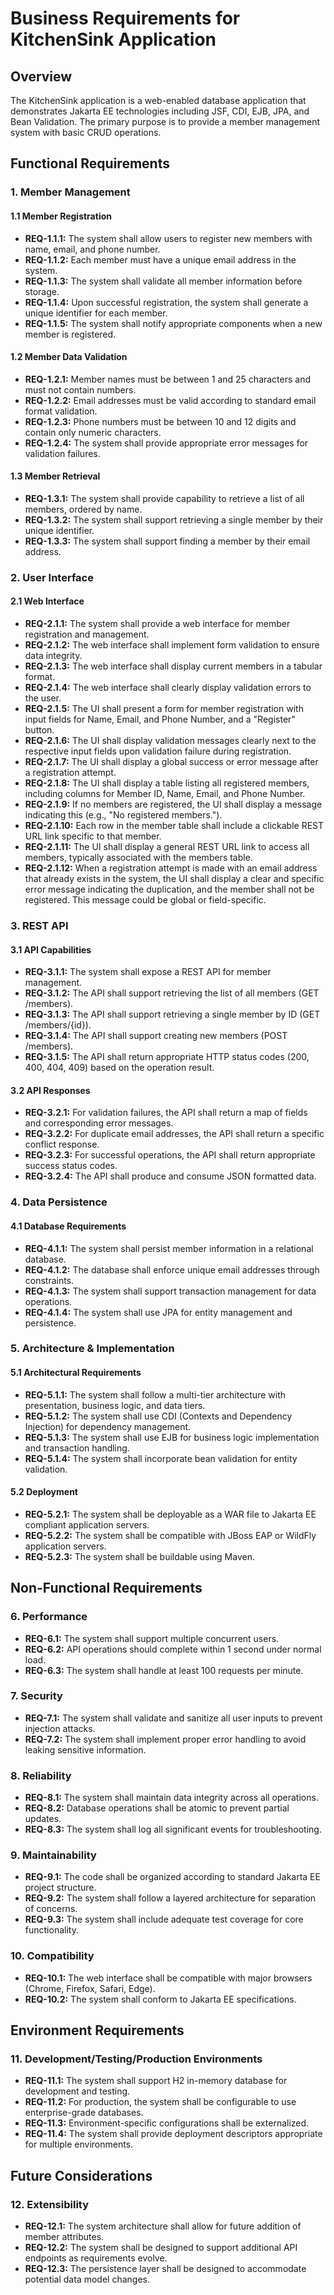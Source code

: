 # Business Requirements for KitchenSink Application

## Overview

The KitchenSink application is a web-enabled database application that demonstrates Jakarta EE technologies including JSF, CDI, EJB, JPA, and Bean Validation. The primary purpose is to provide a member management system with basic CRUD operations.

## Functional Requirements

### 1. Member Management

#### 1.1 Member Registration
- **REQ-1.1.1:** The system shall allow users to register new members with name, email, and phone number.
- **REQ-1.1.2:** Each member must have a unique email address in the system.
- **REQ-1.1.3:** The system shall validate all member information before storage.
- **REQ-1.1.4:** Upon successful registration, the system shall generate a unique identifier for each member.
- **REQ-1.1.5:** The system shall notify appropriate components when a new member is registered.

#### 1.2 Member Data Validation
- **REQ-1.2.1:** Member names must be between 1 and 25 characters and must not contain numbers.
- **REQ-1.2.2:** Email addresses must be valid according to standard email format validation.
- **REQ-1.2.3:** Phone numbers must be between 10 and 12 digits and contain only numeric characters.
- **REQ-1.2.4:** The system shall provide appropriate error messages for validation failures.

#### 1.3 Member Retrieval
- **REQ-1.3.1:** The system shall provide capability to retrieve a list of all members, ordered by name.
- **REQ-1.3.2:** The system shall support retrieving a single member by their unique identifier.
- **REQ-1.3.3:** The system shall support finding a member by their email address.

### 2. User Interface

#### 2.1 Web Interface
- **REQ-2.1.1:** The system shall provide a web interface for member registration and management.
- **REQ-2.1.2:** The web interface shall implement form validation to ensure data integrity.
- **REQ-2.1.3:** The web interface shall display current members in a tabular format.
- **REQ-2.1.4:** The web interface shall clearly display validation errors to the user.
- **REQ-2.1.5:** The UI shall present a form for member registration with input fields for Name, Email, and Phone Number, and a "Register" button.
- **REQ-2.1.6:** The UI shall display validation messages clearly next to the respective input fields upon validation failure during registration.
- **REQ-2.1.7:** The UI shall display a global success or error message after a registration attempt.
- **REQ-2.1.8:** The UI shall display a table listing all registered members, including columns for Member ID, Name, Email, and Phone Number.
- **REQ-2.1.9:** If no members are registered, the UI shall display a message indicating this (e.g., "No registered members.").
- **REQ-2.1.10:** Each row in the member table shall include a clickable REST URL link specific to that member.
- **REQ-2.1.11:** The UI shall display a general REST URL link to access all members, typically associated with the members table.
- **REQ-2.1.12:** When a registration attempt is made with an email address that already exists in the system, the UI shall display a clear and specific error message indicating the duplication, and the member shall not be registered. This message could be global or field-specific.

### 3. REST API

#### 3.1 API Capabilities
- **REQ-3.1.1:** The system shall expose a REST API for member management.
- **REQ-3.1.2:** The API shall support retrieving the list of all members (GET /members).
- **REQ-3.1.3:** The API shall support retrieving a single member by ID (GET /members/{id}).
- **REQ-3.1.4:** The API shall support creating new members (POST /members).
- **REQ-3.1.5:** The API shall return appropriate HTTP status codes (200, 400, 404, 409) based on the operation result.

#### 3.2 API Responses
- **REQ-3.2.1:** For validation failures, the API shall return a map of fields and corresponding error messages.
- **REQ-3.2.2:** For duplicate email addresses, the API shall return a specific conflict response.
- **REQ-3.2.3:** For successful operations, the API shall return appropriate success status codes.
- **REQ-3.2.4:** The API shall produce and consume JSON formatted data.

### 4. Data Persistence

#### 4.1 Database Requirements
- **REQ-4.1.1:** The system shall persist member information in a relational database.
- **REQ-4.1.2:** The database shall enforce unique email addresses through constraints.
- **REQ-4.1.3:** The system shall support transaction management for data operations.
- **REQ-4.1.4:** The system shall use JPA for entity management and persistence.

### 5. Architecture & Implementation

#### 5.1 Architectural Requirements
- **REQ-5.1.1:** The system shall follow a multi-tier architecture with presentation, business logic, and data tiers.
- **REQ-5.1.2:** The system shall use CDI (Contexts and Dependency Injection) for dependency management.
- **REQ-5.1.3:** The system shall use EJB for business logic implementation and transaction handling.
- **REQ-5.1.4:** The system shall incorporate bean validation for entity validation.

#### 5.2 Deployment
- **REQ-5.2.1:** The system shall be deployable as a WAR file to Jakarta EE compliant application servers.
- **REQ-5.2.2:** The system shall be compatible with JBoss EAP or WildFly application servers.
- **REQ-5.2.3:** The system shall be buildable using Maven.

## Non-Functional Requirements

### 6. Performance

- **REQ-6.1:** The system shall support multiple concurrent users.
- **REQ-6.2:** API operations should complete within 1 second under normal load.
- **REQ-6.3:** The system shall handle at least 100 requests per minute.

### 7. Security

- **REQ-7.1:** The system shall validate and sanitize all user inputs to prevent injection attacks.
- **REQ-7.2:** The system shall implement proper error handling to avoid leaking sensitive information.

### 8. Reliability

- **REQ-8.1:** The system shall maintain data integrity across all operations.
- **REQ-8.2:** Database operations shall be atomic to prevent partial updates.
- **REQ-8.3:** The system shall log all significant events for troubleshooting.

### 9. Maintainability

- **REQ-9.1:** The code shall be organized according to standard Jakarta EE project structure.
- **REQ-9.2:** The system shall follow a layered architecture for separation of concerns.
- **REQ-9.3:** The system shall include adequate test coverage for core functionality.

### 10. Compatibility

- **REQ-10.1:** The web interface shall be compatible with major browsers (Chrome, Firefox, Safari, Edge).
- **REQ-10.2:** The system shall conform to Jakarta EE specifications.

## Environment Requirements

### 11. Development/Testing/Production Environments

- **REQ-11.1:** The system shall support H2 in-memory database for development and testing.
- **REQ-11.2:** For production, the system shall be configurable to use enterprise-grade databases.
- **REQ-11.3:** Environment-specific configurations shall be externalized.
- **REQ-11.4:** The system shall provide deployment descriptors appropriate for multiple environments.

## Future Considerations

### 12. Extensibility

- **REQ-12.1:** The system architecture shall allow for future addition of member attributes.
- **REQ-12.2:** The system shall be designed to support additional API endpoints as requirements evolve.
- **REQ-12.3:** The persistence layer shall be designed to accommodate potential data model changes. 